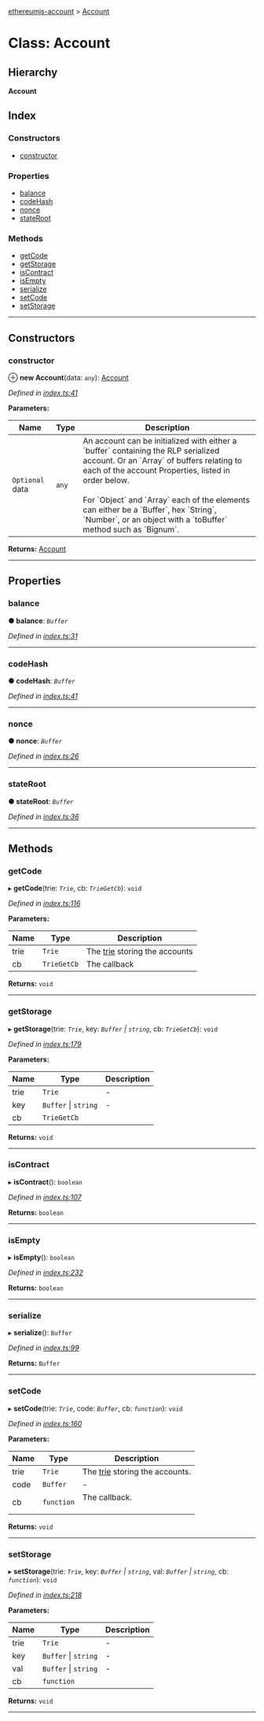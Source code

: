 [ethereumjs-account](../README.md) > [Account](../classes/account.md)

# Class: Account

## Hierarchy

**Account**

## Index

### Constructors

- [constructor](account.md#constructor)

### Properties

- [balance](account.md#balance)
- [codeHash](account.md#codehash)
- [nonce](account.md#nonce)
- [stateRoot](account.md#stateroot)

### Methods

- [getCode](account.md#getcode)
- [getStorage](account.md#getstorage)
- [isContract](account.md#iscontract)
- [isEmpty](account.md#isempty)
- [serialize](account.md#serialize)
- [setCode](account.md#setcode)
- [setStorage](account.md#setstorage)

---

## Constructors

<a id="constructor"></a>

### constructor

⊕ **new Account**(data: _`any`_): [Account](account.md)

_Defined in [index.ts:41](https://github.com/ethereumjs/ethereumjs-vm/blob/2347a51/packages/account/src/index.ts#L41)_

**Parameters:**

| Name            | Type  | Description                                                                                                                                                                                                                                                                                                                                                              |
| --------------- | ----- | ------------------------------------------------------------------------------------------------------------------------------------------------------------------------------------------------------------------------------------------------------------------------------------------------------------------------------------------------------------------------ |
| `Optional` data | `any` | An account can be initialized with either a \`buffer\` containing the RLP serialized account. Or an \`Array\` of buffers relating to each of the account Properties, listed in order below.<br><br>For \`Object\` and \`Array\` each of the elements can either be a \`Buffer\`, hex \`String\`, \`Number\`, or an object with a \`toBuffer\` method such as \`Bignum\`. |

**Returns:** [Account](account.md)

---

## Properties

<a id="balance"></a>

### balance

**● balance**: _`Buffer`_

_Defined in [index.ts:31](https://github.com/ethereumjs/ethereumjs-vm/blob/2347a51/packages/account/src/index.ts#L31)_

---

<a id="codehash"></a>

### codeHash

**● codeHash**: _`Buffer`_

_Defined in [index.ts:41](https://github.com/ethereumjs/ethereumjs-vm/blob/2347a51/packages/account/src/index.ts#L41)_

---

<a id="nonce"></a>

### nonce

**● nonce**: _`Buffer`_

_Defined in [index.ts:26](https://github.com/ethereumjs/ethereumjs-vm/blob/2347a51/packages/account/src/index.ts#L26)_

---

<a id="stateroot"></a>

### stateRoot

**● stateRoot**: _`Buffer`_

_Defined in [index.ts:36](https://github.com/ethereumjs/ethereumjs-vm/blob/2347a51/packages/account/src/index.ts#L36)_

---

## Methods

<a id="getcode"></a>

### getCode

▸ **getCode**(trie: _`Trie`_, cb: _`TrieGetCb`_): `void`

_Defined in [index.ts:116](https://github.com/ethereumjs/ethereumjs-vm/blob/2347a51/packages/account/src/index.ts#L116)_

**Parameters:**

| Name | Type        | Description                                                                         |
| ---- | ----------- | ----------------------------------------------------------------------------------- |
| trie | `Trie`      | The [trie](https://github.com/ethereumjs/merkle-patricia-tree) storing the accounts |
| cb   | `TrieGetCb` | The callback                                                                        |

**Returns:** `void`

---

<a id="getstorage"></a>

### getStorage

▸ **getStorage**(trie: _`Trie`_, key: _`Buffer` \| `string`_, cb: _`TrieGetCb`_): `void`

_Defined in [index.ts:179](https://github.com/ethereumjs/ethereumjs-vm/blob/2347a51/packages/account/src/index.ts#L179)_

**Parameters:**

| Name | Type                 | Description |
| ---- | -------------------- | ----------- |
| trie | `Trie`               | \-          |
| key  | `Buffer` \| `string` | \-          |
| cb   | `TrieGetCb`          |             |

**Returns:** `void`

---

<a id="iscontract"></a>

### isContract

▸ **isContract**(): `boolean`

_Defined in [index.ts:107](https://github.com/ethereumjs/ethereumjs-vm/blob/2347a51/packages/account/src/index.ts#L107)_

**Returns:** `boolean`

---

<a id="isempty"></a>

### isEmpty

▸ **isEmpty**(): `boolean`

_Defined in [index.ts:232](https://github.com/ethereumjs/ethereumjs-vm/blob/2347a51/packages/account/src/index.ts#L232)_

**Returns:** `boolean`

---

<a id="serialize"></a>

### serialize

▸ **serialize**(): `Buffer`

_Defined in [index.ts:99](https://github.com/ethereumjs/ethereumjs-vm/blob/2347a51/packages/account/src/index.ts#L99)_

**Returns:** `Buffer`

---

<a id="setcode"></a>

### setCode

▸ **setCode**(trie: _`Trie`_, code: _`Buffer`_, cb: _`function`_): `void`

_Defined in [index.ts:160](https://github.com/ethereumjs/ethereumjs-vm/blob/2347a51/packages/account/src/index.ts#L160)_

**Parameters:**

| Name | Type       | Description                                                                          |
| ---- | ---------- | ------------------------------------------------------------------------------------ |
| trie | `Trie`     | The [trie](https://github.com/ethereumjs/merkle-patricia-tree) storing the accounts. |
| code | `Buffer`   | \-                                                                                   |
| cb   | `function` | The callback.<br><br>                                                                |

**Returns:** `void`

---

<a id="setstorage"></a>

### setStorage

▸ **setStorage**(trie: _`Trie`_, key: _`Buffer` \| `string`_, val: _`Buffer` \| `string`_, cb: _`function`_): `void`

_Defined in [index.ts:218](https://github.com/ethereumjs/ethereumjs-vm/blob/2347a51/packages/account/src/index.ts#L218)_

**Parameters:**

| Name | Type                 | Description |
| ---- | -------------------- | ----------- |
| trie | `Trie`               | \-          |
| key  | `Buffer` \| `string` | \-          |
| val  | `Buffer` \| `string` | \-          |
| cb   | `function`           |             |

**Returns:** `void`

---
